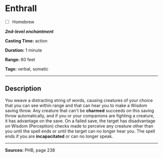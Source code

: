 # Enthrall

- [ ] Homebrew

***2nd-level enchantment***

**Casting Time:** action

**Duration:** 1 minute

**Range:** 60 feet

**Tags:** verbal, somatic

---

## Description
You weave a distracting string of words, causing creatures of your choice that you can see within range and that can hear you to make a Wisdom saving throw.
Any creature that can't be **charmed** succeeds on this saving throw automatically, and if you or your companions are fighting a creature, it has advantage on the save.
On a failed save, the target has disadvantage on Wisdom (Perception) checks made to perceive any creature other than you until the spell ends or until the target can no longer hear you.
The spell ends if you are **incapacitated** or can no longer speak.

---

**Sources:** PHB, page 238

